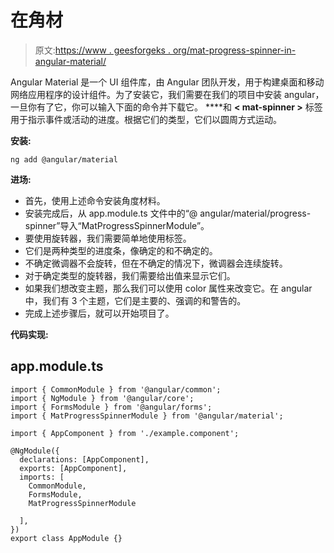 # <mat-progress-spinner>在</mat-progress-spinner>角材

> 原文:[https://www . geesforgeks . org/mat-progress-spinner-in-angular-material/](https://www.geeksforgeeks.org/mat-progress-spinner-in-angular-material/)

Angular Material 是一个 UI 组件库，由 Angular 团队开发，用于构建桌面和移动网络应用程序的设计组件。为了安装它，我们需要在我们的项目中安装 angular，一旦你有了它，你可以输入下面的命令并下载它。
**<mat-progress-spinner>**和 **< mat-spinner >** 标签用于指示事件或活动的进度。根据它们的类型，它们以圆周方式运动。

**安装:**

```
ng add @angular/material
```

**进场:**

*   首先，使用上述命令安装角度材料。
*   安装完成后，从 app.module.ts 文件中的“@ angular/material/progress-spinner”导入“MatProgressSpinnerModule”。
*   要使用旋转器，我们需要简单地使用<mat-spinner>标签。</mat-spinner>
*   它们是两种类型的进度条，像确定的和不确定的。
*   不确定微调器不会旋转，但在不确定的情况下，微调器会连续旋转。
*   对于确定类型的旋转器，我们需要给出值来显示它们。
*   如果我们想改变主题，那么我们可以使用 color 属性来改变它。在 angular 中，我们有 3 个主题，它们是主要的、强调的和警告的。
*   完成上述步骤后，就可以开始项目了。

**代码实现:**

## app.module.ts

```
import { CommonModule } from '@angular/common'; 
import { NgModule } from '@angular/core'; 
import { FormsModule } from '@angular/forms'; 
import { MatProgressSpinnerModule } from '@angular/material'; 

import { AppComponent } from './example.component'; 

@NgModule({ 
  declarations: [AppComponent], 
  exports: [AppComponent], 
  imports: [ 
    CommonModule, 
    FormsModule, 
    MatProgressSpinnerModule

  ], 
}) 
export class AppModule {}
```